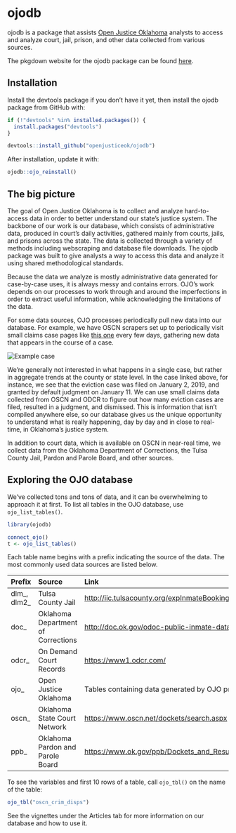 
<!-- README.md is generated from README.Rmd. Please edit that file -->

# ojodb

ojodb is a package that assists [Open Justice
Oklahoma](https://openjustice.okpolicy.org/) analysts to access and
analyze court, jail, prison, and other data collected from various
sources.

The pkgdown website for the ojodb package can be found
[here](https://openjusticeok.github.io/ojodb/).

## Installation

Install the devtools package if you don’t have it yet, then install the
ojodb package from GitHub with:

``` r
if (!"devtools" %in% installed.packages()) {
  install.packages("devtools")
}

devtools::install_github("openjusticeok/ojodb")
```

After installation, update it with:

``` r
ojodb::ojo_reinstall()
```

## The big picture

The goal of Open Justice Oklahoma is to collect and analyze
hard-to-access data in order to better understand our state’s justice
system. The backbone of our work is our database, which consists of
administrative data, produced in court’s daily activities, gathered
mainly from courts, jails, and prisons across the state. The data is
collected through a variety of methods including webscraping and
database file downloads. The ojodb package was built to give analysts a
way to access this data and analyze it using shared methodological
standards.

Because the data we analyze is mostly administrative data generated for
case-by-case uses, it is always messy and contains errors. OJO’s work
depends on our processes to work through and around the imperfections in
order to extract useful information, while acknowledging the limitations
of the data.

For some data sources, OJO processes periodically pull new data into our
database. For example, we have OSCN scrapers set up to periodically
visit small claims case pages like [this
one](https://www.oscn.net/dockets/GetCaseInformation.aspx?db=tulsa&number=SC-2019-10)
every few days, gathering new data that appears in the course of a case.

![Example case](man/figures/case_example.png)

We’re generally not interested in what happens in a single case, but
rather in aggregate trends at the county or state level. In the case
linked above, for instance, we see that the eviction case was filed on
January 2, 2019, and granted by default judgment on January 11. We can
use small claims data collected from OSCN and ODCR to figure out how
many eviction cases are filed, resulted in a judgment, and dismissed.
This is information that isn’t compiled anywhere else, so our database
gives us the unique opportunity to understand what is really happening,
day by day and in close to real-time, in Oklahoma’s justice system.

In addition to court data, which is available on OSCN in near-real time,
we collect data from the Oklahoma Department of Corrections, the Tulsa
County Jail, Pardon and Parole Board, and other sources.

## Exploring the OJO database

We’ve collected tons and tons of data, and it can be overwhelming to
approach it at first. To list all tables in the OJO database, use
`ojo_list_tables()`.

``` r
library(ojodb)

connect_ojo()
t <- ojo_list_tables()
```

Each table name begins with a prefix indicating the source of the data.
The most commonly used data sources are listed below.

| Prefix        | Source                             | Link                                                    |
| :------------ | :--------------------------------- | :------------------------------------------------------ |
| dlm\_, dlm2\_ | Tulsa County Jail                  | <http://iic.tulsacounty.org/expInmateBookings/Reindex>  |
| doc\_         | Oklahoma Department of Corrections | <http://doc.ok.gov/odoc-public-inmate-data>             |
| odcr\_        | On Demand Court Records            | <https://www1.odcr.com/>                                |
| ojo\_         | Open Justice Oklahoma              | Tables containing data generated by OJO processes       |
| oscn\_        | Oklahoma State Court Network       | <https://www.oscn.net/dockets/search.aspx>              |
| ppb\_         | Oklahoma Pardon and Parole Board   | <https://www.ok.gov/ppb/Dockets_and_Results/index.html> |

To see the variables and first 10 rows of a table, call `ojo_tbl()` on
the name of the table:

``` r
ojo_tbl("oscn_crim_disps")
```

See the vignettes under the Articles tab for more information on our
database and how to use it.
